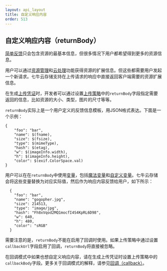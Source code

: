 ```yaml
---
layout: api_layout
title: 自定义响应内容
order: 513
---
```

<a name="return-body"></a>
## 自定义响应内容（returnBody）

[简单反馈]()只会包含资源的最基本信息，但很多情况下用户都希望得到更多的资源信息。

用户可以通过[资源管理]()和[云处理]()功能获得资源的扩展信息。但这些都需要用户发起一个新请求。七牛云存储支持在上传请求的响应中直接返回客户端需要的资源扩展信息。

在生成[上传凭证]()时，开发者可以通过设置[上传策略]()中的`returnBody`字段指定需要返回的信息，比如资源的大小、类型，图片的尺寸等等。

`returnBody`实际上是一个用户定义的反馈信息模板，用JSON格式表达。下面是一个示例：

```
{
    "foo": "bar",
    "name": $(fname),
    "size": $(fsize),
    "type": $(mimeType),
    "hash": $(etag),
    "w": $(imageInfo.width),
    "h": $(imageInfo.height),
    "color": $(exif.ColorSpace.val)
}
```

用户可以在在`returnBody`中使用[变量]()，包括[魔法变量]()和[自定义变量]()。七牛云存储会将这些变量替换为对应实际值，然后作为响应内容反馈给用户，如下所示：

```
  {
    "foo": "bar",
    "name": "gogopher.jpg",
    "size": 214513,
    "type": "image/jpg",
    "hash": "Fh8xVqod2MQ1mocfI4S4KpRL6D98",
    "w": 640,
    "h": 480,
    "color": "sRGB"
  }
```

需要注意的是，`returnBody`不能在启用了回调时使用。如果上传策略中通过设置`callbackUrl`字段启用了回调，`returnBody`将直接被忽略。

在回调模式中如果也想自定义响应内容，请在生成上传凭证时设置上传策略中的`callbackBody`字段。更多关于回调模式的解释，请参见[回调（callback）]()。
